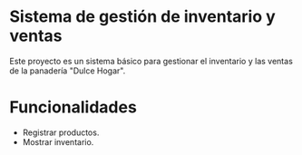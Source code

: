 # Sistema de gestión de inventario y ventas

Este proyecto es un sistema básico para gestionar el inventario y las ventas de la panadería "Dulce Hogar".

# Funcionalidades

- Registrar productos.
- Mostrar inventario. 